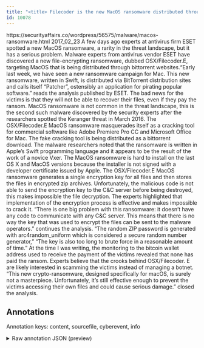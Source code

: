 ```yaml
---
title: "<title> Filecoder is the new MacOS ransomware distributed through bittorrent  </title>"
id: 10078
---
```


<title> Filecoder is the new MacOS ransomware distributed through bittorrent  </title>
<source> https://securityaffairs.co/wordpress/56575/malware/macos-ransomware.html </source>
<date> 2017_02_23 </date>
<text>
A few days ago experts at antivirus firm ESET spotted a new MacOS ransomware, a rarity in the threat landscape, but it has a serious problem.
Malware experts from antivirus vendor ESET have discovered a new file-encrypting ransomware, dubbed OSX/Filecoder.E, targeting MacOS that is being distributed through bittorrent websites.“Early last week, we have seen a new ransomware campaign for Mac. This new ransomware, written in Swift, is distributed via BitTorrent distribution sites and calls itself “Patcher”, ostensibly an application for pirating popular software.” reads the analysis published by ESET.
The bad news for the victims is that they will not be able to recover their files, even if they pay the ransom.
MacOS ransomware is not common in the threat landscape, this is the second such malware discovered by the security experts after the researchers spotted the Keranger threat in March 2016.
The OSX/Filecoder.E MacOS ransomware masquerades itself as a cracking tool for commercial software like Adobe Premiere Pro CC and Microsoft Office for Mac. The fake cracking tool is being distributed as a bittorrent download.
The malware researchers noted that the ransomware is written in Apple’s Swift programming language and it appears to be the result of the work of a novice Vxer.
The MacOS ransomware is hard to install on the last OS X and MacOS versions because the installer is not signed with a developer certificate issued by Apple.
The OSX/Filecoder.E MacOS ransomware generates a single encryption key for all files and then stores the files in encrypted zip archives. Unfortunately, the malicious code is not able to send the encryption key to the C&C server before being destroyed, this makes impossible the file decryption.
The experts highlighted that implementation of the encryption process is effective and makes impossible to crack it.
“There is one big problem with this ransomware: it doesn’t have any code to communicate with any C&C server. This means that there is no way the key that was used to encrypt the files can be sent to the malware operators.” continues the analysis.
“The random ZIP password is generated with arc4random_uniform which is considered a secure random number generator,” “The key is also too long to brute force in a reasonable amount of time.”
At the time I was writing, the monitoring to the bitcoin wallet address used to receive the payment of the victims revealed that none has paid the ransom.
Experts believe that the crooks behind OSX/Filecoder. E are likely interested in scamming the victims instead of managing a botnet.
“This new crypto-ransomware, designed specifically for macOS, is surely not a masterpiece. Unfortunately, it’s still effective enough to prevent the victims accessing their own files and could cause serious damage.” closed the analysis.
</text>



## Annotations

Annotation keys: content, sourcefile, cyberevent, info

<details>
<summary>Raw annotation JSON (preview)</summary>

```json
{
  "content": "A few days ago experts at antivirus firm ESET spotted a new MacOS ransomware, a rarity in the threat landscape, but it has a serious problem. Malware experts from antivirus vendor ESET have discovered a new file-encrypting ransomware, dubbed OSX/Filecoder.E, targeting MacOS that is being distributed through bittorrent websites.\u201cEarly last week, we have seen a new ransomware campaign for Mac. This new ransomware, written in Swift, is distributed via BitTorrent distribution sites and calls itself \u201cPatcher\u201d, ostensibly an application for pirating popular software.\u201d reads the analysis published by ESET. The bad news for the victims is that they will not be able to recover their files, even if they pay the ransom. MacOS ransomware is not common in the threat landscape, this is the second such malware discovered by the security experts after the researchers spotted the Keranger threat in March 2016. The OSX/Filecoder.E MacOS ransomware masquerades itself as a cracking tool for commercial software like Adobe Premiere Pro CC and Microsoft Office for Mac. The fake cracking tool is being distributed as a bittorrent download. The malware researchers noted that the ransomware is written in Apple\u2019s Swift programming language and it appears to be the result of the work of a novice Vxer. The MacOS ransomware is hard to install on the last OS X and MacOS versions because the installer is not signed with a developer certificate issued by Apple. The OSX/Filecoder.E MacOS ransomware generates a single encryption key for all files and then stores the files in encrypted zip archives. Unfortunately, the malicious code is not able to send the encryption key to the C&C server before being destroyed, this makes impossible the file decryption. The experts highlighted that implementation of the encryption process is effective and makes impossible to crack it. \u201cThere is one big problem with this ransomware: it doesn\u2019t have any code to communicate with any C&C server. This means that there is no way the key that was used to encrypt the files can be sent to the malware operators.\u201d continues the analysis. \u201cThe random ZIP password is generated with arc4random_uniform which is considered a secure random number generator,\u201d \u201cThe key is also too long to brute force in a reasonable amount of time.\u201d At the time I was writing, the monitoring to the bitcoin wallet address used to receive the payment of the victims revealed that none has paid the ransom. Experts believe that the crooks behind OSX/Filecoder. E are likely interested in scamming the victims instead of managing a botnet. \u201cThis new crypto-ransomware, designed specifically for macOS, is surely not a masterpiece. Unfortunately, it\u2019s still effective enough to prevent the victims accessing their own files and could cause serious damage.\u201d closed the analysis.",
  "sourcefile": "10078.txt",
  "cyberevent": {
    "hopper": [
      {
        "index": 0,
        "relation": "Same",
        "events": [
          {
            "nugget": {
              "startOffset": 2437,
              "index": "T13",
              "endOffset": 2456,
              "text": "has paid the ransom"
            },
            "index": "E4",
            "type": "Attack",
            "subtype": "Ransom",
            "realis": "Other"
          },
          {
            "index": "E3",
            "type": "Attack",
            "realis": "Actual",
            "nugget": {
              "startOffset": 2383,
              "index": "T11",
              "endOffset": 2402,
              "text": "receive the payment"
            },
            "argument": [
              {
                "index": "T14",
                "text": "the bitcoin wallet address",
                "endOffset": 2374,
                "role": {
                  "type": "Payment-Method"
                },
                "startOffset": 2348,
                "type": "PaymentMethod"
     
```
</details>
